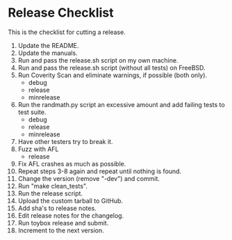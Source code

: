 # Release Checklist

This is the checklist for cutting a release.

1.	Update the README.
2.	Update the manuals.
3.	Run and pass the release.sh script on my own machine.
4.	Run and pass the release.sh script (without all tests) on FreeBSD.
5.	Run Coverity Scan and eliminate warnings, if possible (both only).
	* debug
	* release
	* minrelease
6.	Run the randmath.py script an excessive amount and add failing tests to
	test suite.
	* debug
	* release
	* minrelease
7.	Have other testers try to break it.
8.	Fuzz with AFL
	* release
9.	Fix AFL crashes as much as possible.
10.	Repeat steps 3-8 again and repeat until nothing is found.
11.	Change the version (remove "-dev") and commit.
12.	Run "make clean_tests".
13.	Run the release script.
14.	Upload the custom tarball to GitHub.
15.	Add sha's to release notes.
16.	Edit release notes for the changelog.
17.	Run toybox release and submit.
18.	Increment to the next version.
